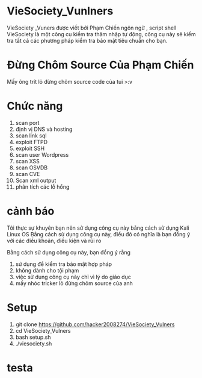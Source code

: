 # VieSociety_Vunlners
VieSociety _Vuners được viết bởi Phạm Chiến ngôn ngữ , script shell
VieSociety là một công cụ kiểm tra thâm nhập tự động, công cụ này sẽ kiểm tra tất cả các phương pháp kiểm tra bảo mật tiêu chuẩn cho bạn.

# Đừng Chôm Source Của Phạm Chiến 
Mấy ông trít lỏ đừng chôm source code của tui >:v


# Chức năng
1. scan port 
2. định vị DNS và hosting
3. scan link sql 
4. exploit FTPD
5. exploit SSH
6. scan user Wordpress 
7. scan XSS
8. scan OSVDB 
9. scan CVE 
10. Scan xml output
11. phân tích các lỗ hổng

# cảnh báo 
Tôi thực sự khuyên bạn nên sử dụng công cụ này bằng cách sử dụng Kali Linux OS Bằng cách sử dụng công cụ này, điều đó có nghĩa là bạn đồng ý với các điều khoản, điều kiện và rủi ro

Bằng cách sử dụng công cụ này, bạn đồng ý rằng

1. sử dụng để kiểm tra bảo mật hợp pháp
2. không dành cho tội phạm
3. việc sử dụng công cụ này chỉ vì lý do giáo dục
4. mấy nhóc tricker lỏ đừng chôm source của anh 

# Setup 
1. git clone https://github.com/hacker2008274/VieSociety_Vulners
2. cd VieSociety_Vulners
3. bash setup.sh
4. ./viesociety.sh

# testa

